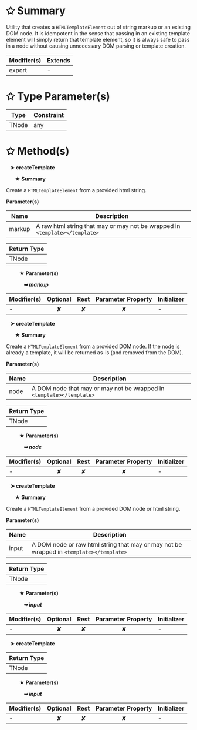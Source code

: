 # &#10025; Summary

Utility that creates a `HTMLTemplateElement` out of string markup or an existing DOM node.
It is idempotent in the sense that passing in an existing template element will simply return that template element,
so it is always safe to pass in a node without causing unnecessary DOM parsing or template creation.

| Modifier(s)                            | Extends                                    |
|----------------------------------------|--------------------------------------------|
| export | - |

# &#10025; Type Parameter(s)

| Type  | Constraint |
| ----- | ---------- |
| TNode | any        |

# &#10025; Method(s)

&nbsp;&nbsp; **&#10148; createTemplate**

&nbsp;&nbsp;&nbsp;&nbsp;&nbsp; **&#9733; Summary**

Create a `HTMLTemplateElement` from a provided html string.

**Parameter(s)**

| Name   | Description                                                                  |
| ------ | ---------------------------------------------------------------------------- |
| markup |  A raw html string that may or may not be wrapped in `<template></template>` |

| Return Type                       |
|-----------------------------------|
| TNode |

&nbsp;&nbsp;&nbsp;&nbsp;&nbsp;&nbsp;&nbsp;&nbsp; **&#9733; Parameter(s)**

&nbsp;&nbsp;&nbsp;&nbsp;&nbsp;&nbsp;&nbsp;&nbsp;&nbsp;&nbsp;&nbsp; _**&#10149; markup**_

| Modifier(s)                              | Optional                           | Rest                          | Parameter Property                          | Initializer                       |
|------------------------------------------|:----------------------------------:|:-----------------------------:|:-------------------------------------------:|-----------------------------------|
| - | ✘  | ✘ | ✘ | - |

&nbsp;&nbsp; **&#10148; createTemplate**

&nbsp;&nbsp;&nbsp;&nbsp;&nbsp; **&#9733; Summary**

Create a `HTMLTemplateElement` from a provided DOM node. If the node is already a template, it
will be returned as-is (and removed from the DOM).

**Parameter(s)**

| Name | Description                                                           |
| ---- | --------------------------------------------------------------------- |
| node |  A DOM node that may or may not be wrapped in `<template></template>` |

| Return Type                       |
|-----------------------------------|
| TNode |

&nbsp;&nbsp;&nbsp;&nbsp;&nbsp;&nbsp;&nbsp;&nbsp; **&#9733; Parameter(s)**

&nbsp;&nbsp;&nbsp;&nbsp;&nbsp;&nbsp;&nbsp;&nbsp;&nbsp;&nbsp;&nbsp; _**&#10149; node**_

| Modifier(s)                              | Optional                           | Rest                          | Parameter Property                          | Initializer                       |
|------------------------------------------|:----------------------------------:|:-----------------------------:|:-------------------------------------------:|-----------------------------------|
| - | ✘  | ✘ | ✘ | - |

&nbsp;&nbsp; **&#10148; createTemplate**

&nbsp;&nbsp;&nbsp;&nbsp;&nbsp; **&#9733; Summary**

Create a `HTMLTemplateElement` from a provided DOM node or html string.

**Parameter(s)**

| Name  | Description                                                                              |
| ----- | ---------------------------------------------------------------------------------------- |
| input |  A DOM node or raw html string that may or may not be wrapped in `<template></template>` |

| Return Type                       |
|-----------------------------------|
| TNode |

&nbsp;&nbsp;&nbsp;&nbsp;&nbsp;&nbsp;&nbsp;&nbsp; **&#9733; Parameter(s)**

&nbsp;&nbsp;&nbsp;&nbsp;&nbsp;&nbsp;&nbsp;&nbsp;&nbsp;&nbsp;&nbsp; _**&#10149; input**_

| Modifier(s)                              | Optional                           | Rest                          | Parameter Property                          | Initializer                       |
|------------------------------------------|:----------------------------------:|:-----------------------------:|:-------------------------------------------:|-----------------------------------|
| - | ✘  | ✘ | ✘ | - |

&nbsp;&nbsp; **&#10148; createTemplate**

| Return Type                       |
|-----------------------------------|
| TNode |

&nbsp;&nbsp;&nbsp;&nbsp;&nbsp;&nbsp;&nbsp;&nbsp; **&#9733; Parameter(s)**

&nbsp;&nbsp;&nbsp;&nbsp;&nbsp;&nbsp;&nbsp;&nbsp;&nbsp;&nbsp;&nbsp; _**&#10149; input**_

| Modifier(s)                              | Optional                           | Rest                          | Parameter Property                          | Initializer                       |
|------------------------------------------|:----------------------------------:|:-----------------------------:|:-------------------------------------------:|-----------------------------------|
| - | ✘  | ✘ | ✘ | - |